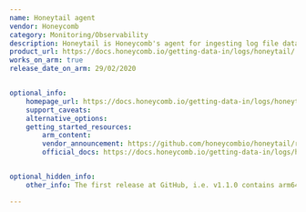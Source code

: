 ```yaml
---
name: Honeytail agent
vendor: Honeycomb
category: Monitoring/Observability
description: Honeytail is Honeycomb's agent for ingesting log file data into Honeycomb and making it available for exploration.
product_url: https://docs.honeycomb.io/getting-data-in/logs/honeytail/
works_on_arm: true
release_date_on_arm: 29/02/2020


optional_info:
    homepage_url: https://docs.honeycomb.io/getting-data-in/logs/honeytail/
    support_caveats:
    alternative_options:
    getting_started_resources:
        arm_content:
        vendor_announcement: https://github.com/honeycombio/honeytail/releases/tag/v1.1.0
        official_docs: https://docs.honeycomb.io/getting-data-in/logs/honeytail/#installation


optional_hidden_info:
    other_info: The first release at GitHub, i.e. v1.1.0 contains arm64 deb package. Kindly consider [here](https://github.com/honeycombio/honeytail/releases/tag/v1.1.0).

---
```


